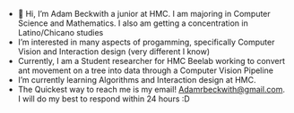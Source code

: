 - 👋 Hi, I’m Adam Beckwith a junior at HMC. I am majoring in Computer Science and Mathematics. I also am getting a concentration in Latino/Chicano studies 
- I’m interested in many aspects of progamming, specifically Computer Vision and Interaction design (very different I know) 
- Currently, I am a Student researcher for HMC Beelab working to convert ant movement on a tree into data through a Computer Vision Pipeline 
- I’m currently learning Algorithms and Interaction design at HMC. 
- The Quickest way to reach me is my email! Adamrbeckwith@gmail.com. I will do my best to respond within 24 hours :D 

<!---
AdamrBeckwith/AdamrBeckwith is a ✨ special ✨ repository because its `README.md` (this file) appears on your GitHub profile.
You can click the Preview link to take a look at your changes.
--->
